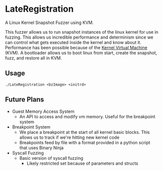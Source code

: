 # LateRegistration

A Linux Kernel Snapshot Fuzzer using KVM.

This fuzzer allows us to run snapshot instances of the linux kernel for use in fuzzing. This allows us incredible
performance and determinism since we can control what gets executed inside the kernel and know about it. Performance has
been possible because of the [Kernel Virtual Machine](https://www.linux-kvm.org/page/Main_Page) (KVM). A bootloader
allows us to boot linux from start, create the snapshot, fuzz, and restore all in KVM.

## Usage

`./LateRegistration <bzImage> <initrd>`

## Future Plans

* Guest Memory Access System
    * An API to access and modify vm memory. Useful for the breakpoint system
* Breakpoint System
    * We place a breakpoint at the start of all kernel basic blocks. This allows us to track if we're hitting new kernel
      code
    * Breakpoints feed by file with a format provided in a python script that uses Binary Ninja
* Syscall Fuzzing
    * Basic version of syscall fuzzing
        * Likely restricted set because of parameters and structs
